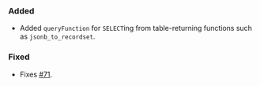 <!--
A new scriv changelog fragment.

Uncomment the section that is right (remove the HTML comment wrapper).
-->
<!--
### Removed

- A bullet item for the Removed category.

-->
### Added

- Added `queryFunction` for `SELECT`ing from table-returning functions such as `jsonb_to_recordset`.

<!--
### Changed

- A bullet item for the Changed category.

-->
<!--
### Deprecated

- A bullet item for the Deprecated category.

-->
### Fixed

- Fixes [#71](https://github.com/circuithub/rel8/issues/71).

<!--
### Security

- A bullet item for the Security category.

-->
